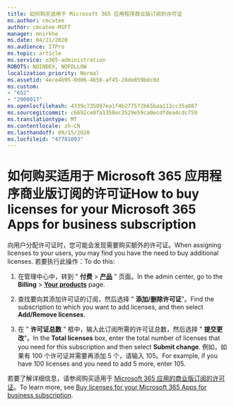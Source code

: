 ```yaml
---
title: 如何购买适用于 Microsoft 365 应用程序商业版订阅的许可证
ms.author: cmcatee
author: cmcatee-MSFT
manager: mnirkhe
ms.date: 04/21/2020
ms.audience: ITPro
ms.topic: article
ms.service: o365-administration
ROBOTS: NOINDEX, NOFOLLOW
localization_priority: Normal
ms.assetid: 4ece4b95-0d06-4658-af45-28de859bdc9d
ms.custom:
- "652"
- "2000017"
ms.openlocfilehash: 4339c735097ea1f4b277572b65baa112cc35a087
ms.sourcegitcommit: c6692ce0fa1358ec3529e59ca0ecdfdea4cdc759
ms.translationtype: MT
ms.contentlocale: zh-CN
ms.lasthandoff: 09/15/2020
ms.locfileid: "47781093"
---
```

# <a name="how-to-buy-licenses-for-your-microsoft-365-apps-for-business-subscription"></a><span data-ttu-id="1db48-102">如何购买适用于 Microsoft 365 应用程序商业版订阅的许可证</span><span class="sxs-lookup"><span data-stu-id="1db48-102">How to buy licenses for your Microsoft 365 Apps for business subscription</span></span>

<span data-ttu-id="1db48-103">向用户分配许可证时，您可能会发现需要购买额外的许可证。</span><span class="sxs-lookup"><span data-stu-id="1db48-103">When assigning licenses to your users, you may find you have the need to buy additional licenses.</span></span> <span data-ttu-id="1db48-104">若要执行此操作：</span><span class="sxs-lookup"><span data-stu-id="1db48-104">To do this:</span></span>
  
1. <span data-ttu-id="1db48-105">在管理中心中，转到 " **付费** \> **[产品](https://go.microsoft.com/fwlink/p/?linkid=842054)** " 页面。</span><span class="sxs-lookup"><span data-stu-id="1db48-105">In the admin center, go to the **Billing** \> **[Your products](https://go.microsoft.com/fwlink/p/?linkid=842054)** page.</span></span>

2. <span data-ttu-id="1db48-106">查找要向其添加许可证的订阅，然后选择 " **添加/删除许可证**"。</span><span class="sxs-lookup"><span data-stu-id="1db48-106">Find the subscription to which you want to add licenses, and then select **Add/Remove licenses**.</span></span>

3. <span data-ttu-id="1db48-107">在 " **许可证总数** " 框中，输入此订阅所需的许可证总数，然后选择 " **提交更改**"。</span><span class="sxs-lookup"><span data-stu-id="1db48-107">In the **Total licenses** box, enter the total number of licenses that you need for this subscription and then select **Submit change**.</span></span> <span data-ttu-id="1db48-108">例如，如果有 100 个许可证并需要再添加 5 个，请输入 105。</span><span class="sxs-lookup"><span data-stu-id="1db48-108">For example, if you have 100 licenses and you need to add 5 more, enter 105.</span></span>

<span data-ttu-id="1db48-109">若要了解详细信息，请参阅购买适用于 [Microsoft 365 应用的商业版订阅的许可证](https://docs.microsoft.com/microsoft-365/commerce/licenses/buy-licenses)。</span><span class="sxs-lookup"><span data-stu-id="1db48-109">To learn more, see [Buy licenses for your Microsoft 365 Apps for business subscription](https://docs.microsoft.com/microsoft-365/commerce/licenses/buy-licenses).</span></span>